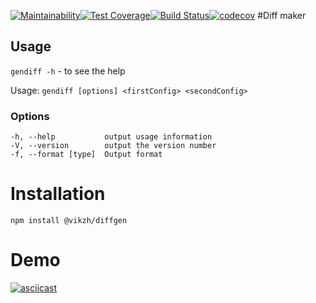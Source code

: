 [![Maintainability](https://api.codeclimate.com/v1/badges/1edd2259d02eb84fb610/maintainability)](https://codeclimate.com/github/vikzh/project-lvl2-s463/maintainability)[![Test Coverage](https://api.codeclimate.com/v1/badges/1edd2259d02eb84fb610/test_coverage)](https://codeclimate.com/github/vikzh/project-lvl2-s463/test_coverage)[![Build Status](https://travis-ci.org/vikzh/project-lvl2-s463.svg?branch=master)](https://travis-ci.org/vikzh/project-lvl2-s463)[![codecov](https://codecov.io/gh/vikzh/project-lvl2-s463/branch/master/graph/badge.svg)](https://codecov.io/gh/vikzh/project-lvl2-s463)
#Diff maker
## Usage  
`gendiff -h` - to see the help

Usage: `gendiff [options] <firstConfig> <secondConfig>`
### Options  

    -h, --help           output usage information
    -V, --version        output the version number
    -f, --format [type]  Output format
       
# Installation
`npm install @vikzh/diffgen`

# Demo
[![asciicast](https://asciinema.org/a/zQ0ifNkZryA1s10bZepiY9BT9.svg)](https://asciinema.org/a/zQ0ifNkZryA1s10bZepiY9BT9)